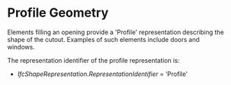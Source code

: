 Profile Geometry
================

Elements filling an opening provide a 'Profile' representation describing the shape of the cutout. Examples of such elements include doors and windows.

The representation identifier of the profile representation is:

* _IfcShapeRepresentation_._RepresentationIdentifier_ = 'Profile'
